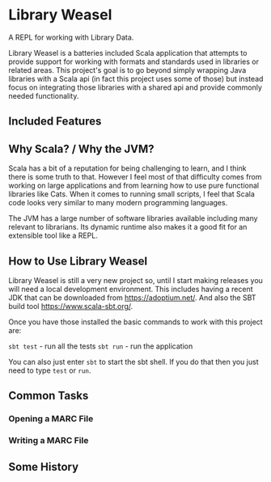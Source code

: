 # Library Weasel
A REPL for working with Library Data.

Library Weasel is a batteries included Scala application that attempts to provide support for working with formats and standards used in libraries or related areas.
This project's goal is to go beyond simply wrapping Java libraries with a Scala api (in fact this project uses some of those) but instead focus on integrating those libraries with a shared api and provide commonly needed functionality.

## Included Features


## Why Scala? / Why the JVM?

Scala has a bit of a reputation for being challenging to learn, and I think there is some truth to that.
However I feel most of that difficulty comes from working on large applications
and from learning how to use pure functional libraries like Cats.
When it comes to running small scripts,
I feel that Scala code looks very similar to many modern programming languages.

The JVM has a large number of software libraries available including many relevant to librarians.
Its dynamic runtime also makes it a good fit for an extensible tool like a REPL.

## How to Use Library Weasel

Library Weasel is still a very new project so,
until I start making releases you will need a local development environment.
This includes having a recent JDK that can be downloaded from https://adoptium.net/.
And also the SBT build tool https://www.scala-sbt.org/.

Once you have those installed the basic commands to work with this project are:

`sbt test` - run all the tests
`sbt run` - run the application

You can also just enter `sbt` to start the sbt shell.
If you do that then you just need to type `test` or `run`.

## Common Tasks

### Opening a MARC File

### Writing a MARC File

### 

## Some History

